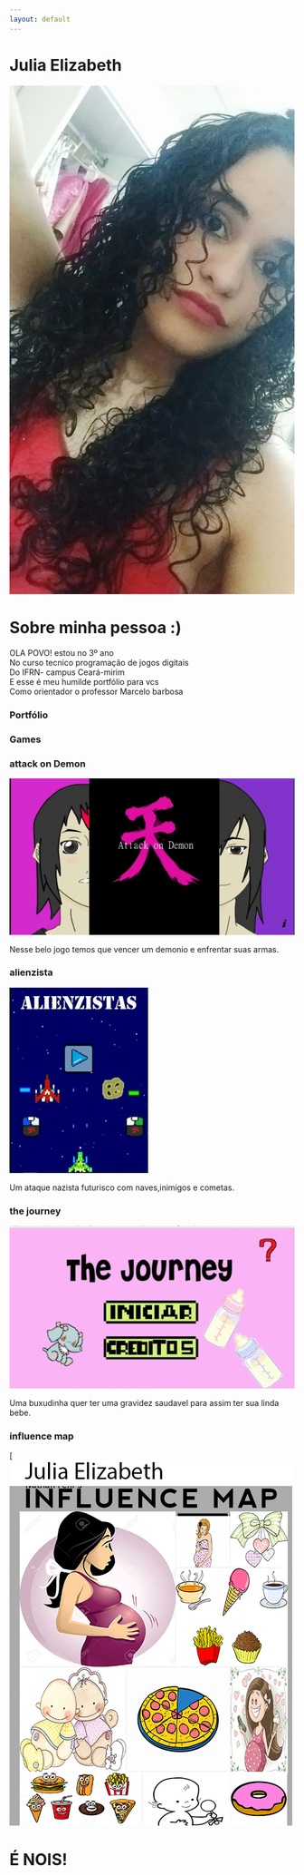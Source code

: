 ```yaml
---
layout: default
---
```


# Julia Elizabeth 

![](foto.jpg)

# Sobre minha pessoa :)
OLA POVO! estou no 3º ano    
No curso tecnico programação de jogos digitais    
Do IFRN- campus Ceará-mirim   
E esse é meu humilde portfólio para vcs    
Como orientador o professor Marcelo barbosa    
### Portfólio
### Games

### attack on Demon

[![](attck.jpeg)](https://samiakarima.github.io/AttackonDemon/)

Nesse belo jogo temos que vencer um demonio e enfrentar suas armas.

### alienzista 

[![](alien.jpeg)](https://joaothiago06.github.io/Alienzistas/)

Um ataque nazista futurisco com naves,inimigos e cometas.

### the journey

[![](bux.jpeg)](https://amanda13.github.io/TheJourney/)

Uma buxudinha quer ter uma gravidez saudavel para assim ter sua linda bebe.

### influence map

[![](trabalho.jpg)

# É NOIS!



